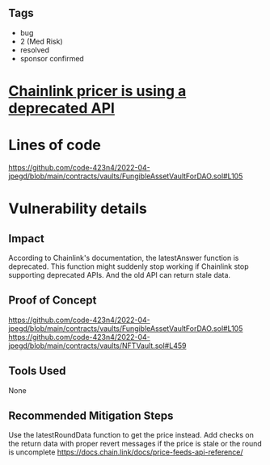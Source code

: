 ## Tags

- bug
- 2 (Med Risk)
- resolved
- sponsor confirmed

# [Chainlink pricer is using a deprecated API](https://github.com/code-423n4/2022-04-jpegd-findings/issues/4) 

# Lines of code

https://github.com/code-423n4/2022-04-jpegd/blob/main/contracts/vaults/FungibleAssetVaultForDAO.sol#L105


# Vulnerability details

## Impact
According to Chainlink's documentation, the latestAnswer function is deprecated. This function might suddenly stop working if Chainlink stop supporting deprecated APIs. And the old API can return stale data.

## Proof of Concept
https://github.com/code-423n4/2022-04-jpegd/blob/main/contracts/vaults/FungibleAssetVaultForDAO.sol#L105
https://github.com/code-423n4/2022-04-jpegd/blob/main/contracts/vaults/NFTVault.sol#L459
## Tools Used
None
## Recommended Mitigation Steps
Use the latestRoundData function to get the price instead. Add checks on the return data with proper revert messages if the price is stale or the round is uncomplete
https://docs.chain.link/docs/price-feeds-api-reference/

